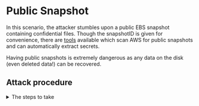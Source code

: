 # Public Snapshot
In this scenario, the attacker stumbles upon a public EBS snapshot containing confidential files. Though the snapshotID is given for convenience, there are [tools](https://github.com/BishopFox/dufflebag) available which scan AWS for public snapshots and can automatically extract secrets.

Having public snapshots is extremely dangerous as any data on the disk (even deleted data!) can be recovered.

## Attack procedure
<details><summary>The steps to take</summary>

To exploit the public snapshot, you need to create a seperate AWS account.
With this account you can mount the public snapshot in an EC2 instance you own and discover its contents.

1. Create a new EC2 instance from the AWS Console of another AWS account, choose any linux ami you prefer (Ubuntu or Amazon Linux).
2. On the volumes section, add an extra volume as `/dev/sdf` and input the snapshot ID given by the Terraform output in the Snapshot field. The public snapshot is should be visible and can be selected. To auto delete the extra volume when the instance gets terminated, please tick the box.
3. Launch the instance with a keypair you already have or create a new one.
4. SSH into your machine and mount the second volume as follows:
    1. Run `lsblk` to list all disks. The second disk should show as `xvdf1`
    2. Run `sudo mkdir /newvolume` to create a directory on which to mount the disk
    3. Run `sudo mount /dev/xvdf1 /newvolume/` to mount the disk
    4. Secret hunting time (`cat /newvolume/home/ubuntu/passwords.txt`)

</details>